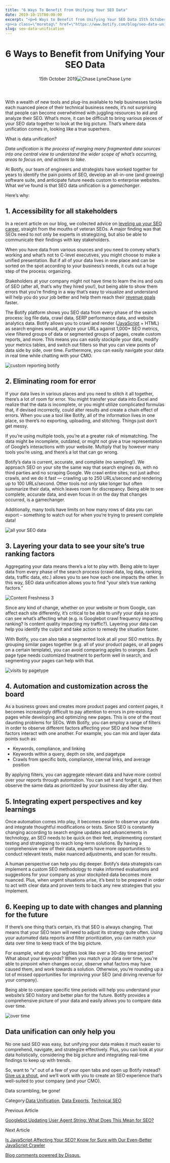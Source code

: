 ```yaml
---
title: "6 Ways To Benefit From Unifying Your SEO Data"
date: 2019-10-15T00:00:00
excerpt: "<p>6 Ways to Benefit from Unifying Your SEO Data 15th October 2019Chase Lyne With a wealth of new tools and plug-ins available to help businesses tackle each nuanced piece of their technical business needs, it&#8217;s not surprising that people can become overwhelmed with juggling resources to aid and analyze their SEO. What&#8217;s more, it can&hellip; </p>
<p><a class=\"moretag\" href=\"https://www.botify.com/blog/seo-data-unification\">Read the full article</a></p>"
slug: seo-data-unification
---
```


<header class="text-center">
<h1 class="font-internacional font-regular normal text-header-one leading-header-one text-typography-accent-2">6 Ways to Benefit from Unifying Your SEO Data</h1>
<div class="flex items-center justify-center my-3"><span class="mr-1 font-internacional font-regular normal text-base leading-none text-typography-primary-lighter">15th October 2019</span><img decoding="async" alt="Chase Lyne" class="rounded-full w-10 h-10" src="//images.ctfassets.net/tp56mevc46jo/5xVbR5rPGgSjkgMss42O64/45f7e40ec36acf611eda1a05c253cd1c/Chase_Lyne_Headshot.jpg"><span class="ml-1 font-internacional font-regular normal text-base leading-none text-typography-primary">Chase Lyne</span></div>
</header>
<p><span class="font-roboto font-regular normal text-base leading-none Markdown__Container"></span></p>
<p>With a wealth of new tools and plug-ins available to help businesses tackle each nuanced piece of their technical business needs, it&#8217;s not surprising that people can become overwhelmed with juggling resources to aid and analyze their SEO. What&#8217;s more, it can be difficult to bring various pieces of your SEO data together to look at the big picture. That&#8217;s where data unification comes in, looking like a true superhero.</p>
<p>What is data unification?</p>
<p><em>Data unification is the process of merging many fragmented data sources into one central view to understand the wider scope of what&#8217;s occurring, areas to focus on, and actions to take.</em></p>
<p>At Botify, our team of engineers and strategists have worked together for years to identify the pain points of SEO, develop an all-in-one (and growing) software suite, and anticipate future needs custom to enterprise websites. What we&#8217;ve found is that SEO data unification is a <em>gamechanger</em>.</p>
<p>Here&#8217;s why:</p>
<h2 id="1-accessibility-for-all-stakeholders">1. Accessibility for all stakeholders</h2>
<p>In a recent article on our blog, we collected advice on <a href="https://www.botify.com/blog/seo-career-growth">leveling up your SEO career</a>, straight from the mouths of veteran SEOs. A major finding was that SEOs need to not only be experts in strategizing, but also be able to communicate their findings with key stakeholders.</p>
<p>When you have data from various sources and you need to convey what&#8217;s working and what&#8217;s not to C-level executives, you might choose to make a unified presentation. But if all of your data lives in one place and can be sorted on the spot according to your business&#8217;s needs, it cuts out a huge step of the process: organizing.</p>
<p>Stakeholders at your company might not have time to learn the ins and outs of SEO (after all, that&#8217;s why they hired you!), but being able to show them errors that you&#8217;re finding in a way that&#8217;s easy to visualize and understand will help you do your job better and help them reach their <a href="https://www.botify.com/blog/seo-for-conversions-revenue">revenue goals</a> faster.</p>
<p>The Botify platform shows you SEO data from every phase of the search process: log file data, crawl data, SERP performance data, and website analytics data. Botify allows you to crawl and render (<a href="http://botify.com/blog/javascript-for-seos">JavaScript</a> + HTML) as search engines would, analyze your URLs against 1,000+ SEO metrics, view filtered groups of data or segmented groups of pages, create custom reports, and more. This means you can easily stockpile your data, modify your metrics tables, and switch out filters so that you can view points of data side by side, over time. Furthermore, you can easily navigate your data in real time while chatting with your CMO.</p>
<p><img decoding="async" alt="custom reporting botify" src="//images.ctfassets.net/tp56mevc46jo/3kKnRh5Bswoiw0ZbKtOg3p/5217c45da393f1702990b4b50fd219c3/custom_reporting_botify.jpg"></p>
<h2 id="2-eliminating-room-for-error">2. Eliminating room for error</h2>
<p>If your data lives in various places and you need to stitch it all together, there&#8217;s a lot of room for error. You might transfer your data into Excel and realize that the data is incomplete, or you might utilize complicated formulas that, if devised incorrectly, could alter results and create a chain effect of errors. When you use a tool like Botify, all of the information lives in one place, so there&#8217;s no exporting, uploading, and stitching. Things just don&#8217;t get messy.</p>
<p>If you&#8217;re using multiple tools, you&#8217;re at a greater risk of mismatching. The data might be incomplete, outdated, or might not give a true representation of Google&#8217;s interactions with your website. Multiply that by however many tools you&#8217;re using, and there&#8217;s a lot that can go wrong.</p>
<p>Botify&#8217;s data is current, accurate, and complete (no sampling!). We approach SEO on your site the same way that search engines do, with no third parties and no scraping Google. We crawl entire sites, not just adhoc crawls, and we do it fast — crawling up to 250 URLs/second and rendering up to 100 URLs/second. Other tools not only take longer but often summarize their data, which leaves room for discrepancy. Being able to see complete, accurate data, and even focus in on the day that changes occurred, is a gamechanger.</p>
<p>Additionally, many tools have limits on how many rows of data you can export &#8211; something to watch out for when you&#8217;re trying to present complete data!</p>
<p><img decoding="async" alt="all your SEO data" src="//images.ctfassets.net/tp56mevc46jo/2e8mIge6OtjnsR6ffvPzJW/2c970ba5002e0c240510806bf9eeb5bd/all_your_SEO_data.jpg"></p>
<h2 id="3-layering-your-data-to-see-your-site-s-true-ranking-factors">3. Layering your data to see your site&#8217;s true ranking factors</h2>
<p>Aggregating your data means there&#8217;s a lot to play with. Being able to layer data from every phase of the search process (crawl data, log data, ranking data, traffic data, etc.) allows you to see how each one impacts the other. In this way, SEO data unification allows you to find &#8220;your site&#8217;s true ranking factors.&#8221;</p>
<p><img decoding="async" alt="Content Freshness 3" src="//images.ctfassets.net/tp56mevc46jo/6Ylmcnck8MbJjyGSuCSbhW/5e43f29b97b5f9281bc83a9531dba12a/Content_Freshness_3.jpg"></p>
<p>Since any kind of change, whether on your website or from Google, can affect each site differently, it&#8217;s critical to be able to unify your data so you can see what&#8217;s affecting what (e.g. is Googlebot crawl frequency impacting ranking? Is content quality impacting my traffic?). Layering your data can help you identify the culprit and take action to remedy the situation faster.</p>
<p>With Botify, you can also take a segmented look at all your SEO metrics. By grouping similar pages together (e.g. all of your product pages, or all pages on a certain template), you can avoid comparing apples to oranges. Each page type needs customized treatment to perform well in search, and segmenting your pages can help with that.</p>
<p><img decoding="async" alt="visits by pagetype" src="//images.ctfassets.net/tp56mevc46jo/1sPUA5ahtb0gBiA3MkBj4l/a12047578834201a44506f21dfd8c54f/visits_by_pagetype.jpg"></p>
<h2 id="4-automation-and-customization-across-the-board">4. Automation and customization across the board</h2>
<p>As a business grows and creates more product pages and content pages, it becomes increasingly difficult to pay attention to errors in pre-existing pages while developing and optimizing new pages. This is one of the most daunting problems for SEOs. With Botify, you can employ a range of filters in order to observe different factors affecting your SEO and how these factors interact with one another. For example, you can mix and layer data points such as:</p>
<ul>
<li>Keywords, compliance, and linking</li>
<li>Keywords within a query, depth on site, and pagetype</li>
<li>Crawls from specific bots, compliance, internal links, and average position</li>
</ul>
<p>By applying filters, you can aggregate relevant data and have more control over your reports through automation. You can set it and forget it, and then observe the same data as prioritized by your business day after day.</p>
<h2 id="5-integrating-expert-perspectives-and-key-learnings">5. Integrating expert perspectives and key learnings</h2>
<p>Once automation comes into play, it becomes easier to observe your data and integrate thoughtful modifications or tests. Since SEO is constantly changing according to search engine updates and advancements in technology, an SEO needs to be quick on their feet, implementing constant testing and strategizing to reach long-term solutions. By having a comprehensive view of their data, experts have more opportunities to conduct relevant tests, make nuanced adjustments, and scan for results.</p>
<p>A human perspective can help you dig deeper. Botify&#8217;s data strategists can implement a custom SEO methodology to make informed evaluations and suggestions for your company as your stockpiled data becomes more nuanced. Plus, when urgent situations arise, it&#8217;s best to be prepared in order to act with clear data and proven tests to back any new strategies that you implement.</p>
<h2 id="6-keeping-up-to-date-with-changes-and-planning-for-the-future">6. Keeping up to date with changes and planning for the future</h2>
<p>If there&#8217;s one thing that&#8217;s certain, it&#8217;s that SEO is always changing. That means that your SEO team will need to adjust its strategy quite often. Using your automated data reports and filter prioritization, you can match your data over time to keep track of the big picture.</p>
<p>For example, what do your logfiles look like over a 30-day time period? What about your keywords? When you match your data over time, you&#8217;re able to pinpoint when changes occur, observe what factors may have caused them, and work towards a solution. Otherwise, you&#8217;re rounding up a lot of missed opportunities for improving your SEO (and driving revenue for your company).</p>
<p>Being able to compare specific time periods will help you understand your website&#8217;s SEO history and better plan for the future. Botify provides a comprehensive picture of your data and easily allows you to compare data over time.</p>
<p><img decoding="async" alt="over time" src="//images.ctfassets.net/tp56mevc46jo/1dzrywmZWSqPg5301xaQrR/cd0e4cc1aadf6cdabdc5902e9615f6f2/over_time.jpg"></p>
<h2 id="data-unification-can-only-help-you">Data unification can only help you</h2>
<p>No one said SEO was easy, but unifying your data makes it much easier to comprehend, navigate, and strategize effectively. Plus, you can look at your data holistically, considering the big picture and integrating real-time findings to keep up with trends.</p>
<p>So, want to &#8220;x&#8221; out of a few of your open tabs and open up Botify instead? <a href="https://lp.botify.com/book-a-demo-suite">Give us a shout</a>, and we&#8217;ll work with you to create an SEO experience that&#8217;s well-suited to your company (and your CMO).</p>
<p>Data scrambling, be gone!</p>
<div class="tags leading-big border-t border-b border-brand-quaternary-lighter mt-4"><span class="mr-1 font-roboto font-regular normal text-base leading-none">Category:</span><span><a class="uppercase text-typography-accent-1" href="/botify-studio">Data Unification</a><span>, </span></span><span><a class="uppercase text-typography-accent-1" href="/botify-data-station">Data Exports</a><span>, </span></span><span><a class="uppercase text-typography-accent-1" href="/solutions/tech-seo">Technical SEO</a></span></div>
<footer class="flex justify-center my-5 mx-5">
<div class="mr-1 w-1/2 text-right">
<p><span class="font-internacional font-regular normal text-base leading-none text-typography-primary">Previous Article</span></p>
<p><a class="inline-block mt-2" href="/blog/googlebot-user-agent-update-seo"><span class="font-roboto font-regular normal text-base leading-none text-typography-accent-4">Googlebot Updating User Agent String: What Does This Mean for SEO?</span></a></p>
</div>
<div class="ml-1 w-1/2">
<p><span class="font-internacional font-regular normal text-base leading-none text-typography-primary">Next Article</span></p>
<p><a class="inline-block mt-2" href="/blog/javascript-seo-analysis-tool"><span class="font-roboto font-regular normal text-base leading-none text-typography-accent-4">Is JavaScript Affecting Your SEO? Know for Sure with Our Even-Better JavaScript Crawler</span></a></p>
</div>
</footer>
<div shortname="botify" title="6 Ways to Benefit from Unifying Your SEO Data" url="https://www.botify.com/blog/seo-data-unification">
<div id="disqus_thread_old"></div>
<p><a class="dsq-brlink" href="http://disqus.com">Blog comments powered by <span class="logo-disqus">Disqus</span>.</a></p>
</div>
